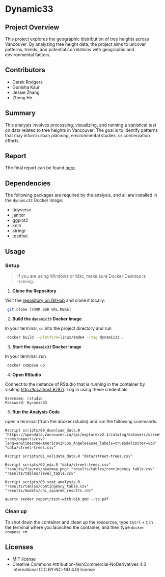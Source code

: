 # Dynamic33

## Project Overview
This project explores the geographic distribution of tree heights across Vancouver. By analyzing tree height data, the project aims to uncover patterns, trends, and potential correlations with geographic and environmental factors.

## Contributors
- Derek Rodgers
- Gunisha Kaur
- Jessie Zhang
- Zheng He

## Summary
This analysis involves processing, visualizing, and running a statistical test on data related to tree heights in Vancouver. The goal is to identify patterns that may inform urban planning, environmental studies, or conservation efforts.

## Report
The final report can be found
[here](to_be_updated).

## Dependencies
The following packages are required by the analysis, and all are installed in the `dynamic33` Docker image:
- tidyverse
- janitor
- ggplot2
- knitr
- stringr
- testthat

## Usage

### Setup

> If you are using Windows or Mac, make sure Docker Desktop is running.

1. **Clone the Repository**

Visit the [repository on GitHub](https://github.com/UBC-MDS/Dynamic33) and clone it locally:
  ```bash
   git clone [YOUR SSH URL HERE]
  ```

2. **Build the `dynamic33` Docker Image**

In your terminal, `cd` into the project directory and run
  ```bash
   docker build --platform=linux/amd64 --tag dynamic33 .
  ```

3. **Start the `dynamic33` Docker Image**

In your terminal, run
  ```bash
   docker compose up
  ```

4. **Open RStudio**

Connect to the instance of RStudio that is running in the container by visiting <http://localhost:8787/>. Log in using these credentials:
```
Username: rstudio
Password: Dynamic33
```

5. **Run the Analysis Code**

open a terminal (from the docker rstudio) and run the following commands:

```
Rscript scripts/00_download_data.R "https://opendata.vancouver.ca/api/explore/v2.1/catalog/datasets/street-trees/exports/csv?lang=en&timezone=America%2FLos_Angeles&use_labels=true&delimiter=%3B" "data/street-trees.csv"
```
```
Rscript scripts/01_validate_data.R "data/street-trees.csv"
```
```
Rscript scripts/02_eda.R "data/street-trees.csv" "results/figures/heatmap.png" "results/tables/contingency_table.csv" "results/tables/level_table.csv"
```
```
Rscript scripts/03_stat_analysis.R "results/tables/contingency_table.csv" "results/models/chi_squared_results.rds"
```
```
quarto render report/test-with-bib.qmd --to pdf
```

### Clean up

To shut down the container and clean up the resources, type `Cntrl` + `C` in the terminal where you launched the container, and then type `docker compose rm`

## Licenses
- MIT license
- Creative Commons Attribution-NonCommercial-NoDerivatives 4.0 International (CC BY-NC-ND 4.0) license